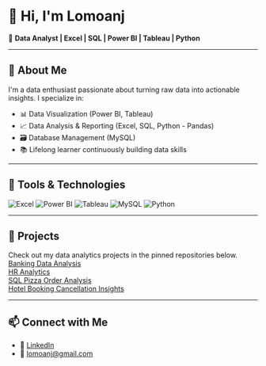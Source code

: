 # 👋 Hi, I'm Lomoanj

🎯 **Data Analyst | Excel | SQL | Power BI | Tableau | Python**

---

## 🧠 About Me
I'm a data enthusiast passionate about turning raw data into actionable insights. I specialize in:

- 📊 Data Visualization (Power BI, Tableau)  
- 📈 Data Analysis & Reporting (Excel, SQL, Python - Pandas)  
- 🗃️ Database Management (MySQL)  
- 📚 Lifelong learner continuously building data skills  

---

## 🔧 Tools & Technologies
![Excel](https://img.shields.io/badge/-Excel-217346?style=flat-square&logo=microsoft-excel&logoColor=white)
![Power BI](https://img.shields.io/badge/-Power%20BI-F2C811?style=flat-square&logo=power-bi&logoColor=black)
![Tableau](https://img.shields.io/badge/-Tableau-E97627?style=flat-square&logo=tableau&logoColor=white)
![MySQL](https://img.shields.io/badge/-MySQL-4479A1?style=flat-square&logo=mysql&logoColor=white)
![Python](https://img.shields.io/badge/-Python-3776AB?style=flat-square&logo=python&logoColor=white)

---

## 📂 Projects
Check out my data analytics projects in the pinned repositories below.  
[Banking Data Analysis](https://github.com/Lomoanj/Banking-Data-Analysis.git)   
[HR Analytics](https://github.com/Lomoanj/HR-Analytics)  
[SQL Pizza Order Analysis](https://github.com/Lomoanj/SQL-Pizza-Order-Analysis)  
[Hotel Booking Cancellation Insights](https://github.com/Lomoanj/Hotel-Cancellation-Insights) 

---

## 📫 Connect with Me
- 🔗 [LinkedIn](https://www.linkedin.com/in/lomoanj/)
- 📧 [lomoanj@gmail.com](mailto:lomoanj@gmail.com)
